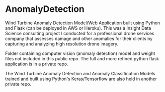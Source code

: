 # AnomalyDetection

Wind Turbine Anomaly Detection Model/Web Application built using Python and Flask (can be deployed in AWS or Heroku). This was a Insight Data Science consulting project I conducted for a professional drone services company that assesses damage and other anomalies for their clients by capturing and analyzing high resolution drone imagery. 

Folder containing computer vision (anomaly detection) model and weight files not included in this public repo. The full and more refined python flask application is in a private repo. 

The Wind Turbine Anomaly Detection and Anomaly Classification Models trained and built using Python's Keras/Tensorflow are also held in another private repo. 
